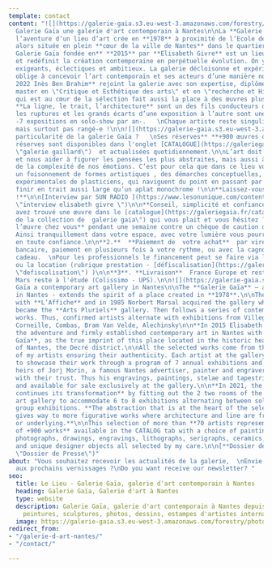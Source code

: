 ```yaml
---
template: contact
content: "![](https://galerie-gaia.s3.eu-west-3.amazonaws.com/forestry/photo facade.jpg)\n\n##
  Galerie Gaïa une galerie d'art contemporain à Nantes\n\nLa **Galerie Gaïa** poursuit
  l’aventure d’un lieu d’art crée en **1978** à proximité de l’Ecole des Beaux-Arts
  alors située en plein **cœur de la ville de Nantes** dans le quartier Decré.\n\n**La
  Galerie Gaïa fondée en** **2015** par **Elisabeth Givre** est un lieu qui questionne
  et redéfinit la création contemporaine en perpétuelle évolution. On y fait des choix
  exigeants, éclectiques et ambitieux. La galerie décloisonne et expérimente, elle
  oblige à concevoir l’art contemporain et ses acteurs d’une manière nouvelle et multiple.\n\n**En
  2022 Inès Ben Brahim** rejoint la galerie avec son expertise, diplômée d'un double
  master en \"Critique et Esthétique des arts\" et en \"recherche et Histoire de l'art\".\n\n**L’abstraction**
  qui est au cœur de la sélection fait aussi la place à des œuvres plus **figuratives**.
  **La ligne, le trait, l’architecture** sont un des fils conducteurs de la sélection.\n\nAussi
  les ruptures et les grands écarts d’une exposition à l’autre sont une évidence fondamentale
  -7 expositions en solo-show par an-.   \nChaque artiste reste singulier-e, inspiré-e
  mais surtout pas rangé-e !\n\n![](https://galerie-gaia.s3.eu-west-3.amazonaws.com/forestry/DSC_3559-2.jpg)\n\n**La
  particularité de la galerie Gaïa ?   \nSes réserves** **+900 œuvres de 70 artistes.**\n\nCes
  réserves sont disponibles dans l'onglet [CATALOGUE](https://galeriegaia.fr/catalogue/
  \"galerie gaillard\")  et actualisées quotidiennement.\n\nL’art doit nous secouer
  et nous aider à figurer les pensées les plus abstraites, mais aussi à extraire l’essentiel
  de la complexité de nos émotions. C’est pour cela que dans ce lieu vous trouverez
  un foisonnement de formes artistiques , des démarches conceptuelles, des réalisations
  expérimentales de plasticiens, qui naviguent du point en passant par la ligne pour
  finir en trait aussi large qu’un aplat monochrome !\n\n**Laissez-vous surprendre
  !**\n\n[Interview par SUN RADIO ](https://www.lesonunique.com/content/elisabeth-givre-portrait-galeriste-57477
  \"interview elisabeth givre \")\n\n**Conseil, simplicité et confiance !**\n\nVous
  avez trouvé une œuvre dans le [catalogue](https://galeriegaia.fr/catalogue/ \"catalogue
  de la collection de  galerie gaia\") qui vous plait et vous hésitez ?\n\n**1.  Essayez
  l’œuvre chez vous** pendant une semaine contre un chèque de caution de son montant.
  Ainsi tranquillement dans votre espace, avec votre lumière vous pourrez choisir
  en toute confiance.\n\n**2.**  **Paiement de  votre achat**  par virement ou carte
  bancaire, paiement en plusieurs fois à votre rythme, ou avec la cagnotte de la carte
  cadeau.  \nPour les professionnels le financement peut se faire via la défiscalisation
  ou la location (rubrique prestation - [défiscalisation](https://galeriegaia.fr/about/art-et-fiscalite/
  \"defiscalisation\") )\n\n**3**. **Livraison**  France Europe et reste du monde,
  Mars reste à l'étude (Colissimo - UPS).\n\n![](https://galerie-gaia.s3.eu-west-3.amazonaws.com/forestry/20210326_WIDE_Artefacts_Gaia_EPonsaud_05.jpg)Galerie
  Gaïa a contemporary art gallery in Nantes\n\nThe **Galerie Gaïa** – an art gallery
  in Nantes - extends the spirit of a place created in **1978**.\n\nThe story begins
  with **L’Affiche** and in 1985 Norbert Marsal acquired the gallery which in 1999
  became the **Arts Pluriels** gallery. Then follows a series of contemporary abstract
  works. Thus, confirmed artists alternate with exhibitions from Villeglé, Hartung,
  Corneille, Combas, Bram Van Velde, Alechinsky\n\n**In 2015 Elisabeth Givre** continued
  the adventure and firmly established contemporary art in Nantes with the **Galerie
  Gaïa**, as the true imprint of this place located in the historic heart of the city
  of Nantes, the Decré district.\n\nAll the selected works come from the workshops
  of my artists ensuring their authenticity. Each artist at the gallery is supported
  to showcase their work through a program of 7 annual exhibitions and fairs.\n\nThe
  heirs of Jorj Morin, a famous Nantes advertiser, painter and engraver, honour us
  with their trust. Thus his engravings, paintings, stelae and tapestries are exhibited
  and available for sale exclusively at the gallery.\n\n**In 2021, the Gaia Gallery
  continues its transformation** by fitting out the 2 two rooms of the contemporary
  art gallery to accommodate 6 to 8 exhibitions alternating between solo shows and
  group exhibitions. **The abstraction that is at the heart of the selection also
  gives way to more figurative works where architecture and line are frequently present
  or underlying.**\n\nThis selection of more than **70 artists represents a background
  of +900 works** available in the CATALOG tab with a choice of paintings, sculptures,
  photographs, drawings, engravings, lithographs, serigraphs, ceramics, tapestries
  and unique designer objects all selected by my care.\n\n[**Dossier de Presse**](https://galerie-gaia.s3.eu-west-3.amazonaws.com/forestry/Dossier+de+Presse+-+Galerie+Gai%CC%88a.pdf
  \"Dossier de Presse\")"
about: "Vous souhaitez recevoir les actualités de la galerie,  \nEnvie d’être invité-e
  aux prochains vernissages ?\nDo you want receive our newsletter? "
seo:
  title: Le Lieu - Galerie Gaïa, galerie d'art contemporain à Nantes
  heading: Galerie Gaïa, Galerie d'art à Nantes
  type: website
  description: Galerie Gaïa, galerie d'art contemporain à Nantes depuis 1978, expose
    peintures, sculptures, photos, dessins, estampes d'artistes internationaux
  image: https://galerie-gaia.s3.eu-west-3.amazonaws.com/forestry/photo facade-1.jpg
redirect_from:
- "/galerie-d-art-nantes/"
- "/contact/"

---
```


